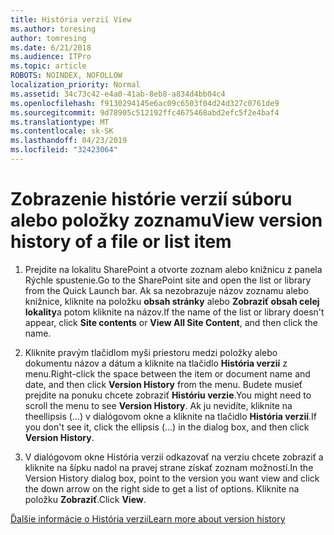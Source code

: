 ```yaml
---
title: História verzií View
ms.author: toresing
author: tomresing
ms.date: 6/21/2018
ms.audience: ITPro
ms.topic: article
ROBOTS: NOINDEX, NOFOLLOW
localization_priority: Normal
ms.assetid: 34c73c42-e4a0-41ab-8eb8-a834d4bb04c4
ms.openlocfilehash: f9130294145e6ac09c6503f04d24d327c0761de9
ms.sourcegitcommit: 9d78905c512192ffc4675468abd2efc5f2e4baf4
ms.translationtype: MT
ms.contentlocale: sk-SK
ms.lasthandoff: 04/23/2019
ms.locfileid: "32423064"
---
```

# <a name="view-version-history-of-a-file-or-list-item"></a><span data-ttu-id="d743b-102">Zobrazenie histórie verzií súboru alebo položky zoznamu</span><span class="sxs-lookup"><span data-stu-id="d743b-102">View version history of a file or list item</span></span>

1. <span data-ttu-id="d743b-103">Prejdite na lokalitu SharePoint a otvorte zoznam alebo knižnicu z panela Rýchle spustenie.</span><span class="sxs-lookup"><span data-stu-id="d743b-103">Go to the SharePoint site and open the list or library from the Quick Launch bar.</span></span> <span data-ttu-id="d743b-104">Ak sa nezobrazuje názov zoznamu alebo knižnice, kliknite na položku **obsah stránky** alebo **Zobraziť obsah celej lokality**a potom kliknite na názov.</span><span class="sxs-lookup"><span data-stu-id="d743b-104">If the name of the list or library doesn't appear, click **Site contents** or **View All Site Content**, and then click the name.</span></span>
    
2. <span data-ttu-id="d743b-105">Kliknite pravým tlačidlom myši priestoru medzi položky alebo dokumentu názov a dátum a kliknite na tlačidlo **História verzií** z menu.</span><span class="sxs-lookup"><span data-stu-id="d743b-105">Right-click the space between the item or document name and date, and then click **Version History** from the menu.</span></span> <span data-ttu-id="d743b-106">Budete musieť prejdite na ponuku chcete zobraziť **Históriu verzie**.</span><span class="sxs-lookup"><span data-stu-id="d743b-106">You might need to scroll the menu to see **Version History**.</span></span> <span data-ttu-id="d743b-107">Ak ju nevidíte, kliknite na theellipsis (...) v dialógovom okne a kliknite na tlačidlo **História verzií**.</span><span class="sxs-lookup"><span data-stu-id="d743b-107">If you don't see it, click the ellipsis (...) in the dialog box, and then click **Version History**.</span></span>
    
3. <span data-ttu-id="d743b-108">V dialógovom okne História verzií odkazovať na verziu chcete zobraziť a kliknite na šípku nadol na pravej strane získať zoznam možností.</span><span class="sxs-lookup"><span data-stu-id="d743b-108">In the Version History dialog box, point to the version you want view and click the down arrow on the right side to get a list of options.</span></span> <span data-ttu-id="d743b-109">Kliknite na položku **Zobraziť**.</span><span class="sxs-lookup"><span data-stu-id="d743b-109">Click **View**.</span></span>
    
[<span data-ttu-id="d743b-110">Ďalšie informácie o História verzií</span><span class="sxs-lookup"><span data-stu-id="d743b-110">Learn more about version history</span></span>](https://go.microsoft.com/fwlink/?linkid=875709)
  

